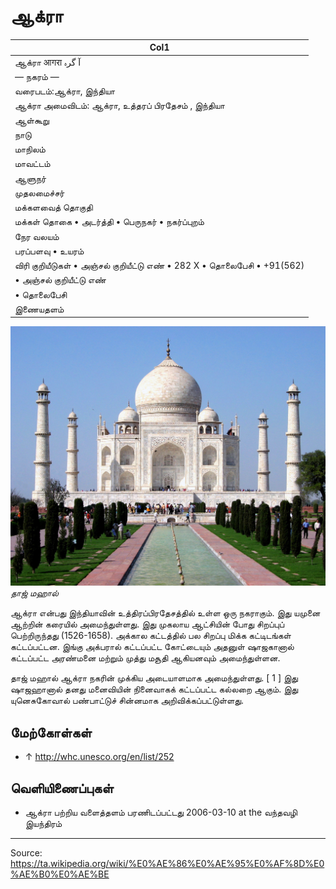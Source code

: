 # ஆக்ரா

| Col1 |
| --- |
| ஆக்ரா आगरा آ گرہ |
| — நகரம் — |
| வரைபடம்:ஆக்ரா, இந்தியா |
| ஆக்ரா அமைவிடம்: ஆக்ரா, உத்தரப் பிரதேசம் , இந்தியா |
| ஆள்கூறு |
| நாடு |
| மாநிலம் |
| மாவட்டம் |
| ஆளுநர் |
| முதலமைச்சர் |
| மக்களவைத் தொகுதி |
| மக்கள் தொகை • அடர்த்தி • பெருநகர் • நகர்ப்புறம் |
| நேர வலயம் |
| பரப்பளவு • உயரம் |
| விரி குறியீடுகள் • அஞ்சல் குறியீட்டு எண் • 282 X • தொலைபேசி • +91(562) |
| • அஞ்சல் குறியீட்டு எண் |
| • தொலைபேசி |
| இணையதளம் |

![](../../images/d9c4fe807df56e19.jpg)
*தாஜ் மஹால்*

ஆக்ரா என்பது இந்தியாவின் உத்திரப்பிரதேசத்தில் உள்ள ஒரு நகராகும். இது யமுனை ஆற்றின் கரையில் அமைந்துள்ளது. இது முகலாய ஆட்சியின் போது சிறப்புப் பெற்றிருந்தது (1526-1658). அக்கால கட்டத்தில் பல சிறப்பு மிக்க கட்டிடங்கள் கட்டப்பட்டன. இங்கு அக்பரால் கட்டப்பட்ட கோட்டையும் அதனுள் ஷாஜகானால் கட்டப்பட்ட அரண்மனை மற்றும் முத்து மசூதி ஆகியனவும் அமைந்துள்ளன.

தாஜ் மஹால் ஆக்ரா நகரின் முக்கிய அடையாளமாக அமைந்துள்ளது. [ 1 ] இது ஷாஜஹானால் தனது மனைவியின் நினைவாகக் கட்டப்பட்ட கல்லறை ஆகும். இது யுனெசுகோவால் பண்பாட்டுச் சின்னமாக அறிவிக்கப்பட்டுள்ளது.

## மேற்கோள்கள்

- ↑ http://whc.unesco.org/en/list/252

## வெளியிணைப்புகள்

- ஆக்ரா பற்றிய வளைத்தளம் பரணிடப்பட்டது 2006-03-10 at the வந்தவழி இயந்திரம்

---
Source: https://ta.wikipedia.org/wiki/%E0%AE%86%E0%AE%95%E0%AF%8D%E0%AE%B0%E0%AE%BE
